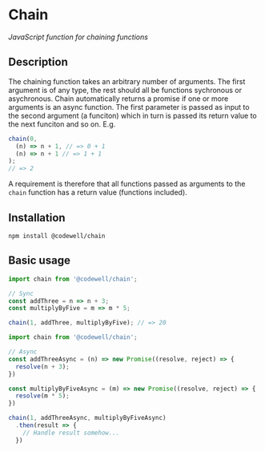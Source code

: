 # Chain

_JavaScript function for chaining functions_

## Description

The chaining function takes an arbitrary number of arguments. The first argument is of any type, the rest should all be functions sychronous or asychronous. Chain automatically returns a promise if one or more arguments is an async function. The first parameter is passed as input to the second argument (a funciton) which in turn is passed its return value to the next funciton and so on. E.g.

```JavaScript
chain(0,
  (n) => n + 1, // => 0 + 1
  (n) => n + 1 // => 1 + 1
);
// => 2
```

A requirement is therefore that all functions passed as arguments to the `chain` function has a return value (functions included).

## Installation

```
npm install @codewell/chain
```

## Basic usage

```JavaScript
import chain from '@codewell/chain';

// Sync
const addThree = n => n + 3;
const multiplyByFive = m => m * 5;

chain(1, addThree, multiplyByFive); // => 20
```

```JavaScript
import chain from '@codewell/chain';

// Async
const addThreeAsync = (n) => new Promise((resolve, reject) => {
  resolve(n + 3);
})

const multiplyByFiveAsync = (m) => new Promise((resolve, reject) => {
  resolve(m * 5);
})

chain(1, addThreeAsync, multiplyByFiveAsync)
  .then(result => {
    // Handle result somehow...
  })
```
